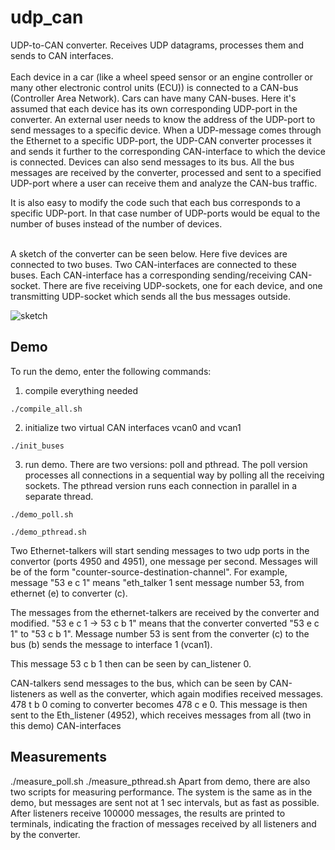 # udp_can
UDP-to-CAN converter. Receives UDP datagrams, processes them and sends to CAN interfaces.<br><br>
Each device in a car (like a wheel speed sensor or an engine controller or many other electronic control units (ECU)) is connected to a CAN-bus (Controller Area Network). Cars can have many CAN-buses. Here it's assumed that each device has its own corresponding UDP-port in the converter. An external user needs to know the  address of the UDP-port to send messages to a specific device. When a UDP-message comes through the Ethernet to a specific UDP-port, the UDP-CAN converter processes it and sends it further to the corresponding CAN-interface to which the device is connected. Devices can also send messages to its bus. All the bus messages are received by the converter, processed and sent to a specified UDP-port where a user can receive them and analyze the CAN-bus traffic. <br>

It is also easy to modify the code such that each bus corresponds to a specific UDP-port. In that case number of UDP-ports would be equal to the number of buses instead of the number of devices. 

<br>
A sketch of the converter can be seen below. Here five devices are connected to two buses. Two CAN-interfaces are connected to these buses. Each CAN-interface has a corresponding sending/receiving CAN-socket. There are five receiving UDP-sockets, one for each device, and one transmitting UDP-socket which sends all the bus messages outside.

![sketch](https://user-images.githubusercontent.com/34278438/120108818-71d13a00-c16f-11eb-8173-2ce1a9344e26.jpg)
 

## Demo
To run the demo, enter the following commands:
1) compile everything needed
```
./compile_all.sh
```

2) initialize two virtual CAN interfaces vcan0 and vcan1
```
./init_buses
```

3) run demo. There are two versions: poll and pthread. The poll version processes all connections in a sequential way by polling all the receiving sockets. The pthread version runs each connection in parallel in a separate thread.
```
./demo_poll.sh
```
```
./demo_pthread.sh
```

Two Ethernet-talkers will start sending messages to two udp ports in the convertor (ports 4950 and 4951), one message per second. Messages will be of the form
"counter-source-destination-channel". For example, message "53 e c 1" means "eth_talker 1 sent message number 53, from ethernet (e) to converter (c).

The messages from the ethernet-talkers are received by the converter and modified. "53 e c 1 -> 53 c b 1" means that the converter converted "53 e c 1" to "53 c b 1". Message number 53 is sent from the converter (c) to the bus (b) sends the message to interface 1 (vcan1).

This message 53 c b 1 then can be seen by can_listener 0.

CAN-talkers send messages to the bus, which can be seen by 
CAN-listeners as well as the converter, which again modifies 
received messages. 478 t b 0 coming to converter becomes
478 c e 0. This message is then sent to the Eth_listener (4952), which receives
messages from all (two in this demo) CAN-interfaces


## Measurements
./measure_poll.sh
./measure_pthread.sh
Apart from demo, there are also two scripts for measuring 
performance. The system is the same as in the demo, but messages
are sent not at 1 sec intervals, but as fast as possible. After
listeners receive 100000 messages, the results are printed to
terminals, indicating the fraction of messages received by all
listeners and by the converter.

